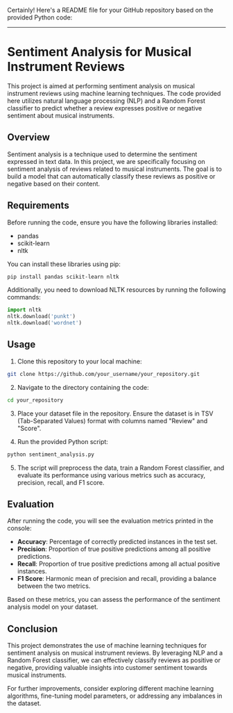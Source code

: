 Certainly! Here's a README file for your GitHub repository based on the provided Python code:

---

# Sentiment Analysis for Musical Instrument Reviews

This project is aimed at performing sentiment analysis on musical instrument reviews using machine learning techniques. The code provided here utilizes natural language processing (NLP) and a Random Forest classifier to predict whether a review expresses positive or negative sentiment about musical instruments.

## Overview

Sentiment analysis is a technique used to determine the sentiment expressed in text data. In this project, we are specifically focusing on sentiment analysis of reviews related to musical instruments. The goal is to build a model that can automatically classify these reviews as positive or negative based on their content.

## Requirements

Before running the code, ensure you have the following libraries installed:

- pandas
- scikit-learn
- nltk

You can install these libraries using pip:

```bash
pip install pandas scikit-learn nltk
```

Additionally, you need to download NLTK resources by running the following commands:

```python
import nltk
nltk.download('punkt')
nltk.download('wordnet')
```

## Usage

1. Clone this repository to your local machine:

```bash
git clone https://github.com/your_username/your_repository.git
```

2. Navigate to the directory containing the code:

```bash
cd your_repository
```

3. Place your dataset file in the repository. Ensure the dataset is in TSV (Tab-Separated Values) format with columns named "Review" and "Score".

4. Run the provided Python script:

```bash
python sentiment_analysis.py
```

5. The script will preprocess the data, train a Random Forest classifier, and evaluate its performance using various metrics such as accuracy, precision, recall, and F1 score.

## Evaluation

After running the code, you will see the evaluation metrics printed in the console:

- **Accuracy**: Percentage of correctly predicted instances in the test set.
- **Precision**: Proportion of true positive predictions among all positive predictions.
- **Recall**: Proportion of true positive predictions among all actual positive instances.
- **F1 Score**: Harmonic mean of precision and recall, providing a balance between the two metrics.

Based on these metrics, you can assess the performance of the sentiment analysis model on your dataset.

## Conclusion

This project demonstrates the use of machine learning techniques for sentiment analysis on musical instrument reviews. By leveraging NLP and a Random Forest classifier, we can effectively classify reviews as positive or negative, providing valuable insights into customer sentiment towards musical instruments.

For further improvements, consider exploring different machine learning algorithms, fine-tuning model parameters, or addressing any imbalances in the dataset.
